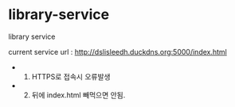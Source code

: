 # library-service
library service

current service url : http://dslisleedh.duckdns.org:5000/index.html
  - 1. HTTPS로 접속시 오류발생
  - 2. 뒤에 index.html 빼먹으면 안됨. 
